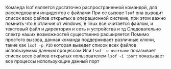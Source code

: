 Команда lsof является достаточно распространенной командой, для расследования инцидентов с файлами
При ее вызове `lsof` она выводит список всех файлов открытых в операционной системе, при этом важно помнить что в отличие от windows, в linux все считается файлом, и текстовый файл и директория и сеть и устройства и тд
Следовательно спектр наших возможностей существенно расширяется
Помимо простого вызова, данная команда поддерживает различные ключи, такие как `lsof -p PID` которая выведет список всех файлов используемых данным процессом
Или `lsof -u username` показывает список всех файлов открытых пользователем
`lsof -i :port` показывает все процессы использующие данный порт